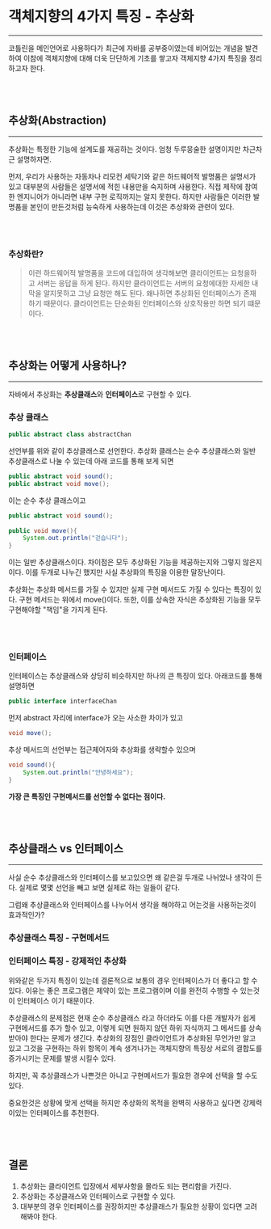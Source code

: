 # 객체지향의 4가지 특징 - 추상화

---

코틀린을 메인언어로 사용하다가 최근에 자바를 공부중이였는데 비어있는 개념을 발견하여 이참에 객체지향에 대해 더욱 단단하게 기초를 쌓고자
객체지향 4가지 특징을 정리하고자 한다.

<br><br>

## 추상화(Abstraction)

---

추상화는 특정한 기능에 설계도를 재공하는 것이다. 엄청 두루뭉술한 설명이지만 차근차근 설명하자면.

먼저, 우리가 사용하는 자동차나 리모컨 세탁기와 같은 하드웨어적 발명품은 설명서가 있고 대부분의 사람들은 설명서에 적힌
내용만을 숙지하며 사용한다. 직접 제작에 참여한 엔지니어가 아니라면 내부 구현 로직까지는 알지 못한다. 하지만 사람들은 이러한
발명품을 본인이 만든것처럼 능숙하게 사용하는데 이것은 추상화와 관련이 있다.

<br><br>

### 추상화란?

>이런 하드웨어적 발명품을 코드에 대입하여 생각해보면 클라이언트는 요청을하고 서버는 응답을 하게 된다. 하지만 클라이언트는 서버의 요청에대한
>자세한 내막을 알지못하고 그냥 요청만 해도 된다. 왜나하면 추상화된 인터페이스가 존재하기 때문이다. 클라이언트는 단순화된 인터페이스와 상호작용만 하면 되기 떄문이다. 


<br><br>

## 추상화는 어떻게 사용하나?

---

자바에서 추상화는 **추상클래스**와 **인터페이스**로 구현할 수 있다.

### 추상 클래스

````java
public abstract class abstractChan
````

선언부를 위와 같이 추상클래스로 선언한다. 추상화 클래스는 순수 추상클래스와 일반 추상클래스로 나눌 수 있는데 아래 코드를 통해 보게 되면

````java
public abstract void sound(); 
public abstract void move();
````
이는 순수 추상 클래스이고

````java
public abstract void sound();
    
public void move(){
    System.out.println("걷습니다");
}
````
이는  일반 추상클래스이다. 차이점은 모두 추상화된 기능을 제공하는지와 그렇지 않은지 이다. 이를 두개로 나누긴 했지만 사실 추상화의 특징을 이용한 말장난이다.

추상화는 추상화 메서드를 가질 수 있지만 실제 구현 메서드도 가질 수 있다는 특징이 있다. 구현 메서드는 위에서 move()이다. 또한, 이를 상속한 자식은 추상화된 
기능을 모두 구현해야할 "책임"을 가지게 된다.

<br><br>

### 인터페이스

인터페이스는 추상클래스와 상당히 비슷하지만 하나의 큰 특징이 있다. 아래코드를 통해 설명하면

````java
public interface interfaceChan
````

먼저 abstract 자리에 interface가 오는 사소한 차이가 있고

````java
void move();
````

추상 메서드의 선언부는 접근제어자와 추상화를 생략할수 있으며

````java
void sound(){
    System.out.println("안녕하세요");
}
````

**가장 큰 특징인 구현메서드를 선언할 수 없다는 점이다.**

<br><br>

## 추상클래스 vs 인터페이스

---

사실 순수 추상클래스와 인터페이스를 보고있으면 왜 같은걸 두개로 나뉘었나 생각이 든다. 실제로 몇몇 선언을 빼고 보면 실제로 
하는 일들이 같다.

그럼왜 추상클래스와 인터페이스를 나누어서 생각을 해야하고 어는것을 사용하는것이 효과적인가?

### 추상클래스 특징 - 구현메서드

### 인터페이스 특징 - 강제적인 추상화

위와같은 두가지 특징이 있는데 결론적으로 보통의 경우 인터페이스가 더 좋다고 할 수 있다.
이유는 좋은 프로그램은 제약이 있는 프로그램이며 이를 완전히 수행할 수 있는것이 인터페이스 이기 때문이다.

추상클래스의 문제점은 현재 순수 추상클래스 라고 하더라도 이를 다른 개발자가 쉽게 구현메서드를 추가 할수 있고, 이렇게 되면
원하지 않던 하위 자식까지 그 메서드를 상속받아야 한다는 문제가 생긴다. 추상화의 장점인 클라이언트가 추상화된 무언가만 알고 있고
그것을 구현하는 하위 항목이 계속 생겨나가는 객체지향의 특징상 서로의 결합도를 증가시키는 문제를 발생 시킬수 있다.

하지만, 꼭 추상클래스가 나쁜것은 아니고 구현메서드가 필요한 경우에 선택을 할 수도있다. 

중요한것은 상황에 맞게 선택을 하지만 추상화의 목적을 완벽히 사용하고 싶다면 강제력이있는 인터페이스를 추천한다.

<br><br>

## 결론

1. 추상화는 클라이언트 입장에서 세부사항을 몰라도 되는 편리함을 가진다.
2. 추상화는 추상클래스와 인터페이스로 구현할 수 있다.
3. 대부분의 경우 인터페이스를 권장하지만 추상클래스가 필요한 상황이 있다면 고려해봐야 한다.







